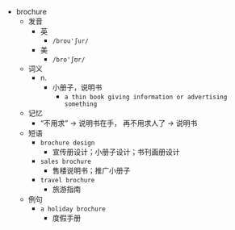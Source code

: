 - brochure
  - 发音
    - 英
      - `/brou'ʃur/`
    - 美
      - `/bro'ʃʊr/`
  - 词义
    - n.
      - 小册子，说明书
        - `a thin book giving information or advertising something`
  - 记忆
    - “不用求” → 说明书在手， 再不用求人了 → 说明书
  - 短语
    - `brochure design`
      - 宣传册设计；小册子设计；书刊画册设计 
    - `sales brochure`
      - 售楼说明书；推广小册子 
    - `travel brochure`
      - 旅游指南 
  - 例句
    - `a holiday brochure`
      - 度假手册

